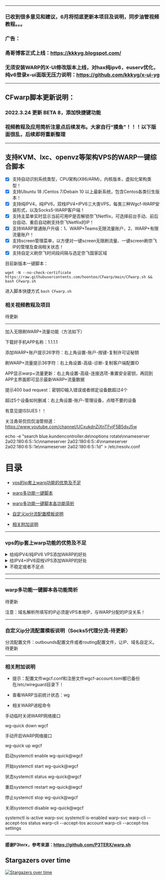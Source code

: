-------------------------------------------------------------------------------------------------------------------------------
### 已收到很多意见和建议，6月将彻底更新本项目及说明，同步油管视频教程。。。

### 广告：

### 甬哥博客正式上线：https://kkkyg.blogspot.com/

### 无须安装WARP的X-UI修改版本上线，对hax纯ipv6，euserv优化，纯v6登录x-ui面版无压力说明：https://github.com/kkkyg/x-ui-yg

------------------------------------------------------------------------------------------------------------------------------

## CFwarp脚本更新说明：

### 2022.3.24 更新 BETA 8，添加快捷键功能

### 视频教程及应用简析注意点后续发布。大家自行“摸鱼”！！！以下版面很乱，后续即将重新整理
----------------------------------------------------------------------------------------------------------------------

## 支持KVM、lxc、openvz等架构VPS的WARP一键综合脚本

- [x] 支持自动识别系统类型，CPU架构(X86/ARM)，内核版本，虚拟化架构类型！
- [x] 支持Ubuntu 18 /Centos 7/Debain 10 以上最新系统，包含Centos各类衍生版本！
- [x] 支持纯IPV4，纯IPV6，双栈IPV4+IPV6三大类VPS，每类三种Wgcf-WARP安装形式，以及Socks5-WARP客户端！
- [x] 支持主菜单实时显示当前可用IP是否解锁奈飞Netflix，可选择前台手动、前后台自动、重启自动刷支持奈飞Netflix的IP！
- [x] 支持WARP普通账户升级：1、WARP+Teams无限流量账户，2、WARP+有限流量账户！
- [x] 支持screen管理菜单，以方便对一键screen无限刷流量、一键screen刷奈飞IP的管理及查询相关状态！
- [x] 支持自定义刷奈飞时间段间隔与选定奈飞国家区域

目前新版本一键脚本：
```
wget -N --no-check-certificate https://raw.githubusercontents.com/hoontoo/CFwarp/main/CFwarp.sh && bash CFwarp.sh
```

进入脚本快捷方式 ```bash CFwarp.sh```


### 相关视频教程及项目

待更新 

---------------------------------------------------------------------------------------------

加入无限刷WARP+流量功能（方法如下）

下载好手机APP名称：1.1.1.1

添加WARP+账户提示26字符：右上角设置-账户-按键-复制许可证秘钥

刷WARP+流量提示36字符：右上角设置-高级-诊断-复制客户端配置ID

APP显示warp+流量更新：右上角设置-高级-连接选项-重置安全密钥，再回到APP主界面即可显示最新WARP+流量数据

提示400 bad request：密钥ID输入错误或者绑定设备数超过4个

超过5个设备如何删减：右上角设置-账户-管理设备，点暗不要的设备

有意见提ISSUES！！

关注甬哥侃侃侃油管频道：https://www.youtube.com/channel/UCxukdnZiXnTFvjF5B5dvJ5w

echo -e "search blue.kundencontroller.de\noptions rotate\nnameserver 2a02:180:6:5::1c\nnameserver 2a02:180:6:5::4\nnameserver 2a02:180:6:5::1e\nnameserver 2a02:180:6:5::1d" > /etc/resolv.conf

# 目录

* [vps的ip套上warp功能的优势及不足](#vps的ip套上warp功能的优势及不足)

* [warp多功能一键脚本](#warp多功能一键脚本)

* [warp多功能一键脚本各功能简析](#warp多功能一键脚本各功能简析)

* [自定义ip分流配置模板说明](#自定义ip分流配置模板说明)

* [相关附加说明](#相关附加说明)

-----------------------------------------------------------------------------------------
### vps的ip套上warp功能的优势及不足

<details>
<summary>给纯IPV4/纯IPV6 VPS添加WARP的好处</summary>

```bash
1：使只有IPV4/IPV6的VPS获取访问IPV6/IPV4的能力，套上WARP的ip，变成双栈VPS！

2：基本能隐藏VPS的真实IP！

3：加速VPS到CloudFlare CDN节点访问速度！

4：避开原VPS的IP需要谷歌验证码问题！

5：原IPV4下，WARP的IPV6替代HE tunnelbroker IPV6的隧道代理方案，做IPV6 VPS跳板机代理更加稳定！
```
</details>

<details>
<summary>给IPV4+IPV6双栈VPS添加WARP的好处</summary>
    
```bash
1：基本能隐藏VPS的真实IP！

2：WARP分配的IPV4或者IPV6的IP段，都支持奈非Netflix流媒体，无视VPS原IP限制！

3：加速VPS到CloudFlare CDN节点访问速度！

4：避开原VPS的IP需要谷歌验证码问题！
```
</details>

<details>
<summary>不稳定或者不足点</summary>
    
```bash
1：warp的IP与原生IP在Youtube上速度对比，并不一定有优势，具体看网络环境！
    
2：warp的IP归属国家一般与原生IP一致，但可能会自动改变！

3：由于warp是虚拟的IP，类似宝塔面板等相关工具可能需要另外的设置，请自行谷歌。
```
</details>

-------------------------------------------------------------------------------------------------------


---------------------------------------------------------------------------------------------------

### warp多功能一键脚本各功能简析

待更新

注意：域名解析所填写的IP必须是VPS本地IP，与WARP分配的IP没关系！

------------------------------------------------------------------------------------------------------
### 自定义ip分流配置模板说明（Socks5代理分流-待更新）

分流配置文件：outbounds配置文件或者routing配置文件，让IP、域名自定义。待更新

----------------------------------------------------------------------------------------------

### 相关附加说明

- 提示：配置文件wgcf.conf和注册文件wgcf-account.toml都已备份在/etc/wireguard目录下！

- 查看WARP当前统计状态：wg

- 相关WARP进程命令

手动临时关闭WARP网络接口

wg-quick down wgcf

手动开启WARP网络接口

wg-quick up wgcf

启动systemctl enable wg-quick@wgcf

开始systemctl start wg-quick@wgcf

状态systemctl status wg-quick@wgcf

重启systemctl restart wg-quick@wgcf

停止systemctl stop wg-quick@wgcf

关闭systemctl disable wg-quick@wgcf

systemctl is-active warp-svc
systemctl is-enabled warp-svc
warp-cli --accept-tos status
warp-cli --accept-tos account
warp-cli --accept-tos settings

---------------------------------------------------------------------------------------------------------
#### 感谢P3terx，参考来源：https://github.com/P3TERX/warp.sh

## Stargazers over time

[![Stargazers over time](https://starchart.cc/kkkyg/CFwarp.svg)](https://starchart.cc/kkkyg/CFwarp)
